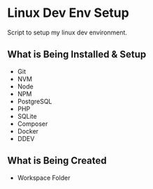 # Linux Dev Env Setup

Script to setup my linux dev environment.

## What is Being Installed & Setup

- Git
- NVM
- Node
- NPM
- PostgreSQL
- PHP
- SQLite
- Composer
- Docker
- DDEV

## What is Being Created

- Workspace Folder

